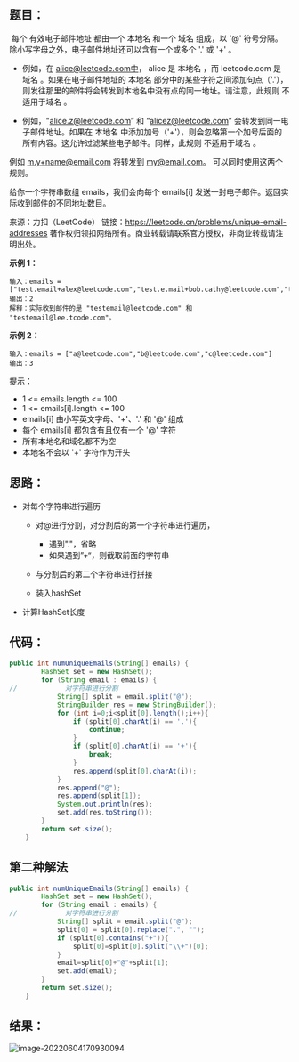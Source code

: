 ## 题目：

​	每个 有效电子邮件地址 都由一个 本地名 和一个 域名 组成，以 '@' 符号分隔。除小写字母之外，电子邮件地址还可以含有一个或多个 '.' 或 '+' 。

- 例如，在 alice@leetcode.com中， alice 是 本地名 ，而 leetcode.com 是 域名 。如果在电子邮件地址的 本地名 部分中的某些字符之间添加句点（'.'），则发往那里的邮件将会转发到本地名中没有点的同一地址。请注意，此规则 不适用于域名 。

- 例如，"alice.z@leetcode.com” 和 “alicez@leetcode.com” 会转发到同一电子邮件地址。如果在 本地名 中添加加号（'+'），则会忽略第一个加号后面的所有内容。这允许过滤某些电子邮件。同样，此规则 不适用于域名 。


例如 m.y+name@email.com 将转发到 my@email.com。
可以同时使用这两个规则。

给你一个字符串数组 emails，我们会向每个 emails[i] 发送一封电子邮件。返回实际收到邮件的不同地址数目。

来源：力扣（LeetCode）
链接：https://leetcode.cn/problems/unique-email-addresses
著作权归领扣网络所有。商业转载请联系官方授权，非商业转载请注明出处。

<!--more-->

**示例 1：**

```
输入：emails = ["test.email+alex@leetcode.com","test.e.mail+bob.cathy@leetcode.com","testemail+david@lee.tcode.com"]
输出：2
解释：实际收到邮件的是 "testemail@leetcode.com" 和 "testemail@lee.tcode.com"。
```

**示例 2：**

```
输入：emails = ["a@leetcode.com","b@leetcode.com","c@leetcode.com"]
输出：3
```

提示：

- 1 <= emails.length <= 100
- 1 <= emails[i].length <= 100
- emails[i] 由小写英文字母、'+'、'.' 和 '@' 组成
- 每个 emails[i] 都包含有且仅有一个 '@' 字符
- 所有本地名和域名都不为空
- 本地名不会以 '+' 字符作为开头

## 思路：

- 对每个字符串进行遍历

  - 对@进行分割，对分割后的第一个字符串进行遍历，
    - 遇到"."，省略
    - 如果遇到”+“，则截取前面的字符串

  - 与分割后的第二个字符串进行拼接

  - 装入hashSet

- 计算HashSet长度

## 代码：

```java
public int numUniqueEmails(String[] emails) {
        HashSet set = new HashSet();
        for (String email : emails) {
//            对字符串进行分割
            String[] split = email.split("@");
            StringBuilder res = new StringBuilder();
            for (int i=0;i<split[0].length();i++){
                if (split[0].charAt(i) == '.'){
                    continue;
                }
                if (split[0].charAt(i) == '+'){
                    break;
                }
                res.append(split[0].charAt(i));
            }
            res.append("@");
            res.append(split[1]);
            System.out.println(res);
            set.add(res.toString());
        }
        return set.size();
    }
```

## 第二种解法

```java
public int numUniqueEmails(String[] emails) {
        HashSet set = new HashSet();
        for (String email : emails) {
//            对字符串进行分割
            String[] split = email.split("@");
            split[0] = split[0].replace(".", "");
            if (split[0].contains("+")){
                split[0]=split[0].split("\\+")[0];
            }
            email=split[0]+"@"+split[1];
            set.add(email);
        }
        return set.size();
    }
```



## 结果：

![image-20220604170930094](https://misteryliu.oss-cn-beijing.aliyuncs.com/image/image-20220604170930094.png)